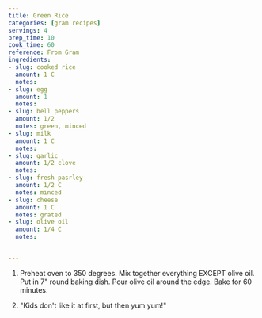 ```yaml
---
title: Green Rice
categories: [gram recipes]
servings: 4
prep_time: 10
cook_time: 60
reference: From Gram
ingredients:
- slug: cooked rice
  amount: 1 C
  notes:
- slug: egg
  amount: 1
  notes:
- slug: bell peppers
  amount: 1/2
  notes: green, minced
- slug: milk
  amount: 1 C
  notes:
- slug: garlic
  amount: 1/2 clove
  notes:
- slug: fresh pasrley
  amount: 1/2 C
  notes: minced
- slug: cheese
  amount: 1 C
  notes: grated
- slug: olive oil
  amount: 1/4 C
  notes:


---
```


1. Preheat oven to 350 degrees. Mix together everything EXCEPT olive oil. Put in 7" round baking dish. Pour olive oil around the edge. Bake for 60 minutes.

2. "Kids don't like it at first, but then yum yum!"